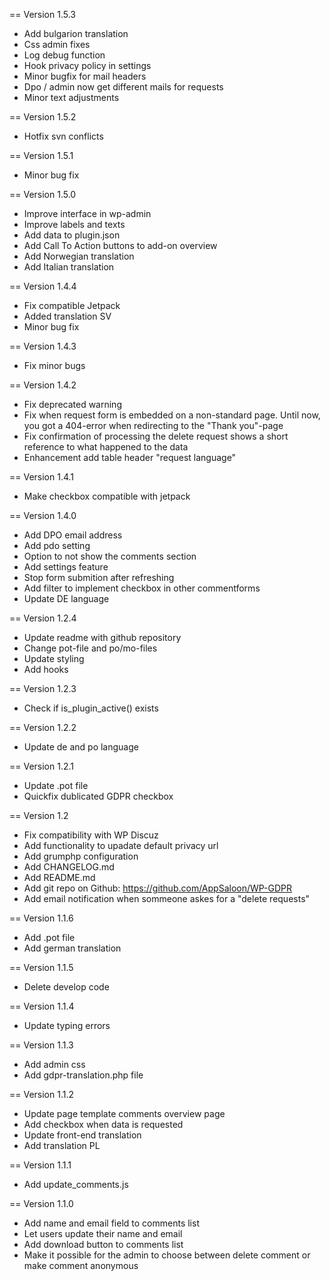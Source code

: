 == Version 1.5.3 
* Add bulgarion translation
* Css admin fixes
* Log debug function
* Hook privacy policy in settings
* Minor bugfix for mail headers
* Dpo / admin now get different mails for requests
* Minor text adjustments

== Version 1.5.2
* Hotfix svn conflicts

== Version 1.5.1
* Minor bug fix

== Version 1.5.0
* Improve interface in wp-admin
* Improve labels and texts
* Add data to plugin.json
* Add Call To Action buttons to add-on overview
* Add Norwegian translation
* Add Italian translation

== Version 1.4.4
* Fix compatible Jetpack
* Added translation SV
* Minor bug fix

== Version 1.4.3
* Fix minor bugs
    
== Version 1.4.2
* Fix deprecated warning
* Fix when request form is embedded on a non-standard page. Until now, you got a 404-error when redirecting to the    	        "Thank you"-page
* Fix confirmation of processing the delete request shows a short reference to what happened to the data
* Enhancement add table header "request language"

== Version 1.4.1
* Make checkbox compatible with jetpack

== Version 1.4.0
* Add DPO email address
* Add pdo setting
* Option to not show the comments section
* Add settings feature
* Stop form submition after refreshing
* Add filter to implement checkbox in other commentforms
* Update DE language

== Version 1.2.4
* Update readme with github repository
* Change pot-file and po/mo-files
* Update styling
* Add hooks
    
== Version 1.2.3
* Check if is_plugin_active() exists

== Version 1.2.2
* Update de and po language

== Version 1.2.1
* Update .pot file
* Quickfix dublicated GDPR checkbox
    
== Version 1.2
* Fix compatibility with WP Discuz
* Add functionality to upadate default privacy url
* Add grumphp configuration
* Add CHANGELOG.md
* Add README.md
* Add git repo on Github: https://github.com/AppSaloon/WP-GDPR
* Add email notification when sommeone askes for a "delete requests"
    
== Version 1.1.6
* Add .pot file
* Add german translation

== Version 1.1.5
* Delete develop code

== Version 1.1.4
* Update typing errors

== Version 1.1.3
* Add admin css
* Add gdpr-translation.php file

== Version 1.1.2
*  Update page template comments overview page
* Add checkbox when data is requested
* Update front-end translation
* Add translation PL

== Version 1.1.1
* Add update_comments.js

== Version 1.1.0
* Add name and email field to comments list
* Let users update their name and email
* Add download button to comments list
* Make it possible for the admin to choose between delete comment or make comment anonymous
